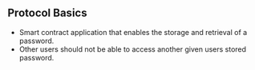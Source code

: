 ## Protocol Basics
- Smart contract application that enables the storage and retrieval of a password.
- Other users should not be able to access another given users stored password.
 
